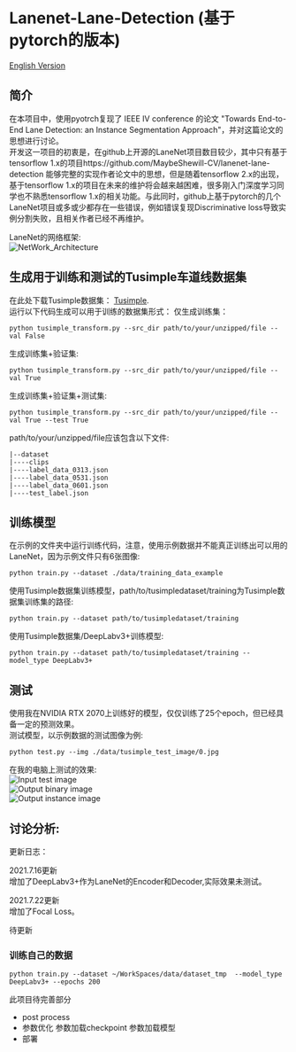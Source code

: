<!--
 * @Author: your name
 * @Date: 2021-08-03 16:30:37
 * @LastEditTime: 2021-08-05 10:14:44
 * @LastEditors: Please set LastEditors
 * @Description: In User Settings Edit
 * @FilePath: /lanenet-lane-detection-pytorch/CHINESE_README.md
-->
# Lanenet-Lane-Detection (基于pytorch的版本)

[English Version](https://github.com/IrohXu/lanenet-lane-detection-pytorch/blob/main/README.md)    


## 简介     
在本项目中，使用pyotrch复现了 IEEE IV conference 的论文 "Towards End-to-End Lane Detection: an Instance Segmentation Approach"，并对这篇论文的思想进行讨论。   
开发这一项目的初衷是，在github上开源的LaneNet项目数目较少，其中只有基于tensorflow 1.x的项目https://github.com/MaybeShewill-CV/lanenet-lane-detection 能够完整的实现作者论文中的思想，但是随着tensorflow 2.x的出现，基于tensorflow 1.x的项目在未来的维护将会越来越困难，很多刚入门深度学习同学也不熟悉tensorflow 1.x的相关功能。与此同时，github上基于pytorch的几个LaneNet项目或多或少都存在一些错误，例如错误复现Discriminative loss导致实例分割失败，且相关作者已经不再维护。   

LaneNet的网络框架:    
![NetWork_Architecture](./data/source_image/network_architecture.png)

## 生成用于训练和测试的Tusimple车道线数据集      
在此处下载Tusimple数据集： [Tusimple](https://github.com/TuSimple/tusimple-benchmark/issues/3).  
运行以下代码生成可以用于训练的数据集形式： 
仅生成训练集：   
```
python tusimple_transform.py --src_dir path/to/your/unzipped/file --val False
```
生成训练集+验证集:    
```
python tusimple_transform.py --src_dir path/to/your/unzipped/file --val True
```
生成训练集+验证集+测试集:    
```
python tusimple_transform.py --src_dir path/to/your/unzipped/file --val True --test True
```
path/to/your/unzipped/file应该包含以下文件:    
```
|--dataset
|----clips
|----label_data_0313.json
|----label_data_0531.json
|----label_data_0601.json
|----test_label.json
```

## 训练模型    
在示例的文件夹中运行训练代码，注意，使用示例数据并不能真正训练出可以用的LaneNet，因为示例文件只有6张图像:   
```
python train.py --dataset ./data/training_data_example
```
使用Tusimple数据集训练模型，path/to/tusimpledataset/training为Tusimple数据集训练集的路径:   
```
python train.py --dataset path/to/tusimpledataset/training
```
使用Tusimple数据集/DeepLabv3+训练模型:   
```
python train.py --dataset path/to/tusimpledataset/training --model_type DeepLabv3+
```

## 测试    
使用我在NVIDIA RTX 2070上训练好的模型，仅仅训练了25个epoch，但已经具备一定的预测效果。         
测试模型，以示例数据的测试图像为例:    
```
python test.py --img ./data/tusimple_test_image/0.jpg
```

在我的电脑上测试的效果:    
![Input test image](./data/source_image/input.jpg)    
![Output binary image](./data/source_image/binary_output.jpg)    
![Output instance image](./data/source_image/instance_output.jpg)    


## 讨论分析:    
更新日志：    
    
2021.7.16更新    
增加了DeepLabv3+作为LaneNet的Encoder和Decoder,实际效果未测试。    

2021.7.22更新    
增加了Focal Loss。     


待更新

### 训练自己的数据
```
python train.py --dataset ~/WorkSpaces/data/dataset_tmp  --model_type DeepLabv3+ --epochs 200
```
此项目待完善部分
- post process
- 参数优化 参数加载checkpoint 参数加载模型
- 部署